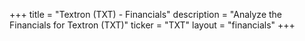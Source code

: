 +++
title = "Textron (TXT) - Financials"
description = "Analyze the Financials for Textron (TXT)"
ticker = "TXT"
layout = "financials"
+++

